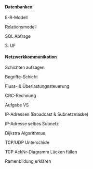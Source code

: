 #### **Datenbanken**

E-R-Modell

Relationsmodell

SQL Abfrage

3\. UF

#### **Netzwerkkommunikation**

Schichten aufsagen

Begriffe-Schicht

Fluss- & Überlastungssteuerung

CRC-Rechnung

Aufgabe VS

IP-Adressen (Broadcast & Subnetzmaske)

IP-Adresse selbes Subnetz

Dijkstra Algorithmus

TCP/UDP Unterschide

TCP AckNr-Diagramm Lücken füllen

Ramenbildung erklären